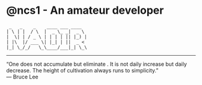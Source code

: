 # @ncs1 - An amateur developer

```text
 _   _    _    ____ ___ ____
| \ | |  / \  |  _ \_ _|  _ \
|  \| | / _ \ | | | | || |_) |
| |\  |/ ___ \| |_| | ||  _ <
|_| \_/_/   \_\____/___|_| \_\

```

---

“One does not accumulate but eliminate . It is not daily increase but daily decrease. The height of cultivation always runs to simplicity.”  \
— Bruce Lee

